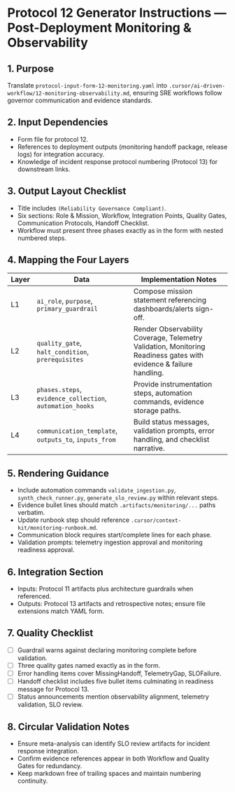 # Protocol 12 Generator Instructions — Post-Deployment Monitoring & Observability

## 1. Purpose
Translate `protocol-input-form-12-monitoring.yaml` into `.cursor/ai-driven-workflow/12-monitoring-observability.md`, ensuring SRE workflows follow governor communication and evidence standards.

## 2. Input Dependencies
- Form file for protocol 12.
- References to deployment outputs (monitoring handoff package, release logs) for integration accuracy.
- Knowledge of incident response protocol numbering (Protocol 13) for downstream links.

## 3. Output Layout Checklist
- Title includes `(Reliability Governance Compliant)`.
- Six sections: Role & Mission, Workflow, Integration Points, Quality Gates, Communication Protocols, Handoff Checklist.
- Workflow must present three phases exactly as in the form with nested numbered steps.

## 4. Mapping the Four Layers
| Layer | Data | Implementation Notes |
|-------|------|----------------------|
| L1 | `ai_role`, `purpose`, `primary_guardrail` | Compose mission statement referencing dashboards/alerts sign-off. |
| L2 | `quality_gate`, `halt_condition`, `prerequisites` | Render Observability Coverage, Telemetry Validation, Monitoring Readiness gates with evidence & failure handling. |
| L3 | `phases.steps`, `evidence_collection`, `automation_hooks` | Provide instrumentation steps, automation commands, evidence storage paths. |
| L4 | `communication_template`, `outputs_to`, `inputs_from` | Build status messages, validation prompts, error handling, and checklist narrative. |

## 5. Rendering Guidance
- Include automation commands `validate_ingestion.py`, `synth_check_runner.py`, `generate_slo_review.py` within relevant steps.
- Evidence bullet lines should match `.artifacts/monitoring/...` paths verbatim.
- Update runbook step should reference `.cursor/context-kit/monitoring-runbook.md`.
- Communication block requires start/complete lines for each phase.
- Validation prompts: telemetry ingestion approval and monitoring readiness approval.

## 6. Integration Section
- Inputs: Protocol 11 artifacts plus architecture guardrails when referenced.
- Outputs: Protocol 13 artifacts and retrospective notes; ensure file extensions match YAML form.

## 7. Quality Checklist
- [ ] Guardrail warns against declaring monitoring complete before validation.
- [ ] Three quality gates named exactly as in the form.
- [ ] Error handling items cover MissingHandoff, TelemetryGap, SLOFailure.
- [ ] Handoff checklist includes five bullet items culminating in readiness message for Protocol 13.
- [ ] Status announcements mention observability alignment, telemetry validation, SLO review.

## 8. Circular Validation Notes
- Ensure meta-analysis can identify SLO review artifacts for incident response integration.
- Confirm evidence references appear in both Workflow and Quality Gates for redundancy.
- Keep markdown free of trailing spaces and maintain numbering continuity.
